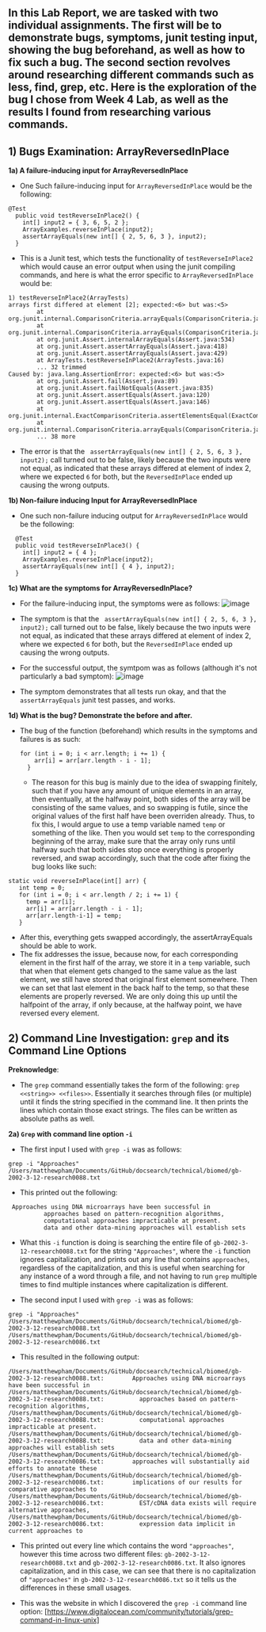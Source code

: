 ## **In this Lab Report, we are tasked with two individual assignments. The first will be to demonstrate bugs, symptoms, junit testing input, showing the bug beforehand, as well as how to fix such a bug. The second section revolves around researching different commands such as less, find, grep, etc. Here is the exploration of the bug I chose from Week 4 Lab, as well as the results I found from researching various commands.**

## **1) Bugs Examination: ArrayReversedInPlace**

**1a) A failure-inducing input for ArrayReversedInPlace**
- One Such failure-inducing input for ```ArrayReversedInPlace``` would be the following:

```
@Test
  public void testReverseInPlace2() {
    int[] input2 = { 3, 6, 5, 2 };
    ArrayExamples.reverseInPlace(input2);
    assertArrayEquals(new int[] { 2, 5, 6, 3 }, input2);
  }
```
- This is a Junit test, which tests the functionality of ```testReverseInPlace2``` which would cause an error output when using the junit compiling commands, and here is what the error specific to ```ArrayReversedInPlace``` would be:

```
1) testReverseInPlace2(ArrayTests)
arrays first differed at element [2]; expected:<6> but was:<5>
        at org.junit.internal.ComparisonCriteria.arrayEquals(ComparisonCriteria.java:78)
        at org.junit.internal.ComparisonCriteria.arrayEquals(ComparisonCriteria.java:28)
        at org.junit.Assert.internalArrayEquals(Assert.java:534)
        at org.junit.Assert.assertArrayEquals(Assert.java:418)
        at org.junit.Assert.assertArrayEquals(Assert.java:429)
        at ArrayTests.testReverseInPlace2(ArrayTests.java:16)
        ... 32 trimmed
Caused by: java.lang.AssertionError: expected:<6> but was:<5>
        at org.junit.Assert.fail(Assert.java:89)
        at org.junit.Assert.failNotEquals(Assert.java:835)
        at org.junit.Assert.assertEquals(Assert.java:120)
        at org.junit.Assert.assertEquals(Assert.java:146)
        at org.junit.internal.ExactComparisonCriteria.assertElementsEqual(ExactComparisonCriteria.java:8)
        at org.junit.internal.ComparisonCriteria.arrayEquals(ComparisonCriteria.java:76)
        ... 38 more
```
- The error is that the ``` assertArrayEquals(new int[] { 2, 5, 6, 3 }, input2);``` call turned out to be false, likely because the two inputs were not equal, as indicated that these arrays differed at element of index 2, where we expected ```6``` for both, but the ```ReversedInPlace``` ended up causing the wrong outputs.

**1b) Non-failure inducing Input for ArrayReversedInPlace**
- One such non-failure inducing output for ```ArrayReversedInPlace``` would be the following:

```
  @Test
  public void testReverseInPlace3() {
    int[] input2 = { 4 };
    ArrayExamples.reverseInPlace(input2);
    assertArrayEquals(new int[] { 4 }, input2);
  }
```

**1c) What are the symptoms for ArrayReversedInPlace?**

- For the failure-inducing input, the symptoms were as follows:
  ![image](ArrayReversedInPlaceFailureInduce.png)

- The symptom is that the ``` assertArrayEquals(new int[] { 2, 5, 6, 3 }, input2);``` call turned out to be false, likely because the two inputs were not equal, as indicated that these arrays differed at element of index 2, where we expected ```6``` for both, but the ```ReversedInPlace``` ended up causing the wrong outputs.
 
- For the successful output, the symtpom was as follows (although it's not particularly a bad symptom):
 ![image](ArrayReversedInPlaceSuccess.png)

- The symptom demonstrates that all tests run okay, and that the ```assertArrayEquals``` junit test passes, and works.

**1d) What is the bug? Demonstrate the before and after.**

- The bug of the function (beforehand) which results in the symptoms and failures is as such:

  ```
  for (int i = 0; i < arr.length; i += 1) {
      arr[i] = arr[arr.length - i - 1];
    }
  ```

  - The reason for this bug is mainly due to the idea of swapping finitely, such that if you have any amount of unique elements in an array, then eventually, at the halfway point, both sides of the array will be consisting of the same values, and so swapping is futile, since the original values of the first half have been overriden already. Thus, to fix this, I would argue to use a temp variable named ```temp``` or something of the like. Then you would set ```temp``` to the corresponding beginning of the array, make sure that the array only runs until halfway such that both sides stop once everything is properly reversed, and swap accordingly, such that the code after fixing the bug looks like such:

 ```
static void reverseInPlace(int[] arr) {
    int temp = 0;
    for (int i = 0; i < arr.length / 2; i += 1) {
      temp = arr[i];
      arr[i] = arr[arr.length - i - 1];
      arr[arr.length-i-1] = temp;
    }
```
- After this, everything gets swapped accordingly, the assertArrayEquals should be able to work.
- The fix addresses the issue, because now, for each corresponding element in the first half of the array, we store it in a ```temp``` variable, such that when that element gets changed to the same value as the last element, we still have stored that original first element somewhere. Then we can set that last element in the back half to the temp, so that these elements are properly reversed. We are only doing this up until the halfpoint of the array, if only because, at the halfway point, we have reversed every element. 



## **2) Command Line Investigation: ```grep``` and its Command Line Options**

**Preknowledge**: 
- The ```grep``` command essentially takes the form of the following: ```grep <<string>> <<files>>```. Essentially it searches through files (or multiple) until it finds the string specified in the command line. It then prints the lines which contain those exact strings. The files can be written as absolute paths as well. 

**2a) ```Grep``` with command line option ```-i```**
- The first input I used with ```grep -i``` was as follows:

```
grep -i "Approaches" /Users/matthewpham/Documents/GitHub/docsearch/technical/biomed/gb-2002-3-12-research0088.txt
```
- This printed out the following: 

```
 Approaches using DNA microarrays have been successful in
          approaches based on pattern-recognition algorithms,
          computational approaches impracticable at present.
          data and other data-mining approaches will establish sets
```
- What this ```-i``` function is doing is searching the entire file of ```gb-2002-3-12-research0088.txt``` for the string ```"Approaches"```, where the ```-i``` function ignores capitalization, and prints out any line that contains ```approaches```, regardless of the capitalization, and this is useful when searching for any instance of a word through a file, and not having to run ```grep``` multiple times to find multiple instances where capitalization is different.

- The second input I used with ```grep -i``` was as follows:

```
grep -i "Approaches" /Users/matthewpham/Documents/GitHub/docsearch/technical/biomed/gb-2002-3-12-research0088.txt /Users/matthewpham/Documents/GitHub/docsearch/technical/biomed/gb-2002-3-12-research0086.txt
```
- This resulted in the following output:

```
/Users/matthewpham/Documents/GitHub/docsearch/technical/biomed/gb-2002-3-12-research0088.txt:        Approaches using DNA microarrays have been successful in
/Users/matthewpham/Documents/GitHub/docsearch/technical/biomed/gb-2002-3-12-research0088.txt:          approaches based on pattern-recognition algorithms,
/Users/matthewpham/Documents/GitHub/docsearch/technical/biomed/gb-2002-3-12-research0088.txt:          computational approaches impracticable at present.
/Users/matthewpham/Documents/GitHub/docsearch/technical/biomed/gb-2002-3-12-research0088.txt:          data and other data-mining approaches will establish sets
/Users/matthewpham/Documents/GitHub/docsearch/technical/biomed/gb-2002-3-12-research0086.txt:        approaches will substantially aid efforts to annotate these
/Users/matthewpham/Documents/GitHub/docsearch/technical/biomed/gb-2002-3-12-research0086.txt:        implications of our results for comparative approaches to
/Users/matthewpham/Documents/GitHub/docsearch/technical/biomed/gb-2002-3-12-research0086.txt:          EST/cDNA data exists will require alternative approaches,
/Users/matthewpham/Documents/GitHub/docsearch/technical/biomed/gb-2002-3-12-research0086.txt:          expression data implicit in current approaches to
```

- This printed out every line which contains the word ```"approaches"```, however this time across two different files: ```gb-2002-3-12-research0088.txt``` and ```gb-2002-3-12-research0086.txt```. It also ignores capitalization, and in this case, we can see that there is no capitalization of ```"approaches"``` in ```gb-2002-3-12-research0086.txt``` so it tells us the differences in these small usages.


- This was the website in which I discovered the ```grep -i``` command line option: [https://www.digitalocean.com/community/tutorials/grep-command-in-linux-unix]
